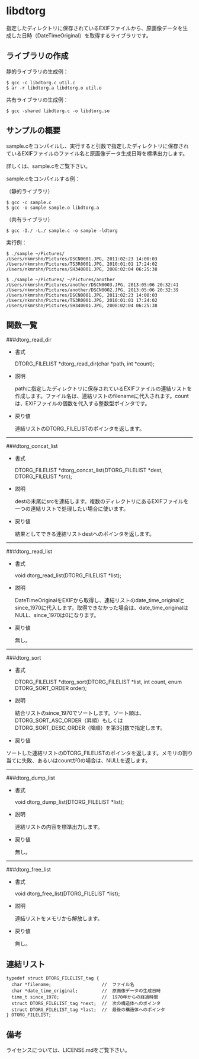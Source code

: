 libdtorg
========

指定したディレクトリに保存されているEXIFファイルから、原画像データを生成した日時（DateTimeOriginal）を取得するライブラリです。

ライブラリの作成
----------------

静的ライブラリの生成例：

    $ gcc -c libdtorg.c util.c
    $ ar -r libdtorg.a libdtorg.o util.o

共有ライブラリの生成例：

    $ gcc -shared libdtorg.c -o libdtorg.so

サンプルの概要
--------------

sample.cをコンパイルし、実行すると引数で指定したディレクトリに保存されているEXIFファイルのファイル名と原画像データ生成日時を標準出力します。

詳しくは、sample.cをご覧下さい。

sample.cをコンパイルする例：

（静的ライブラリ）

    $ gcc -c sample.c
    $ gcc -o sample sample.o libdtorg.a

（共有ライブラリ）

    $ gcc -I./ -L./ sample.c -o sample -ldtorg

実行例：

    $ ./sample ~/Pictures/
    /Users/nkmrshn/Pictures/DSCN0001.JPG, 2011:02:23 14:00:03
    /Users/nkmrshn/Pictures/TS3R0001.JPG, 2010:01:01 17:24:02
    /Users/nkmrshn/Pictures/SH340001.JPG, 2008:02:04 06:25:38

    $ ./sample ~/Pictures/ ~/Pictures/another
    /Users/nkmrshn/Pictures/another/DSCN0003.JPG, 2013:05:06 20:32:41
    /Users/nkmrshn/Pictures/another/DSCN0002.JPG, 2013:05:06 20:32:39
    /Users/nkmrshn/Pictures/DSCN0001.JPG, 2011:02:23 14:00:03
    /Users/nkmrshn/Pictures/TS3R0001.JPG, 2010:01:01 17:24:02
    /Users/nkmrshn/Pictures/SH340001.JPG, 2008:02:04 06:25:38

関数一覧
--------

###dtorg_read_dir

* 書式

  DTORG_FILELIST *dtorg_read_dir(char *path, int *count);

* 説明

  pathに指定したディレクトリに保存されているEXIFファイルの連結リストを作成します。ファイル名は、連結リストのfilenameに代入されます。countは、EXIFファイルの個数を代入する整数型ポインタです。

* 戻り値

  連結リストのDTORG_FILELISTのポインタを返します。

---

###dtorg_concat_list

* 書式

  DTORG_FILELIST *dtorg_concat_list(DTORG_FILELIST *dest, DTORG_FILELIST *src);

* 説明

  destの末尾にsrcを連結します。複数のディレクトリにあるEXIFファイルを一つの連結リストで処理したい場合に使います。

* 戻り値

  結果としてできる連結リストdestへのポインタを返します。

---

###dtorg_read_list

* 書式

  void dtorg_read_list(DTORG_FILELIST *list);

* 説明

  DateTimeOriginalをEXIFから取得し、連結リストのdate_time_originalとsince_1970に代入します。取得できなかった場合は、date_time_originalはNULL、since_1970は0になります。

* 戻り値

  無し。

---

###dtorg_sort

* 書式

  DTORG_FILELIST *dtorg_sort(DTORG_FILELIST *list, int count, enum DTORG_SORT_ORDER order);

* 説明

  結合リストのsince_1970でソートします。ソート順は、DTORG_SORT_ASC_ORDER（昇順）もしくはDTORG_SORT_DESC_ORDER（降順）を第3引数で指定します。

* 戻り値

 ソートした連結リストのDTORG_FILELISTのポインタを返します。メモリの割り当てに失敗、あるいはcountが0の場合は、NULLを返します。

---

###dtorg_dump_list

* 書式

  void dtorg_dump_list(DTORG_FILELIST *list);

* 説明

  連結リストの内容を標準出力します。

* 戻り値

  無し。

---

###dtorg_free_list

* 書式

  void dtorg_free_list(DTORG_FILELIST *list);

* 説明

  連結リストをメモリから解放します。

* 戻り値

  無し。

連結リスト
----------

    typedef struct DTORG_FILELIST_tag {
      char *filename;                   //  ファイル名
      char *date_time_original;         //  原画像データの生成日時
      time_t since_1970;                //  1970年からの経過時間
      struct DTORG_FILELIST_tag *next;  //  次の構造体へのポインタ
      struct DTORG_FILELIST_tag *last;  //  最後の構造体へのポインタ
    } DTORG_FILELIST;

備考
----

ライセンスについては、LICENSE.mdをご覧下さい。
